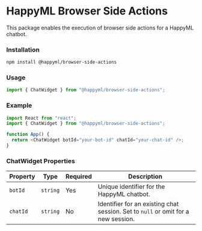 # HappyML Browser Side Actions

This package enables the execution of browser side actions for a HappyML chatbot.

### Installation

```bash
npm install @happyml/browser-side-actions
```

### Usage

```javascript
import { ChatWidget } from "@happyml/browser-side-actions";
```

### Example

```javascript
import React from "react";
import { ChatWidget } from "@happyml/browser-side-actions";

function App() {
  return <ChatWidget botId="your-bot-id" chatId="your-chat-id" />;
}
```

### ChatWidget Properties

| Property | Type     | Required | Description                                                                       |
| -------- | -------- | -------- | --------------------------------------------------------------------------------- |
| `botId`  | `string` | Yes      | Unique identifier for the HappyML chatbot.                                        |
| `chatId` | `string` | No       | Identifier for an existing chat session. Set to `null` or omit for a new session. |
